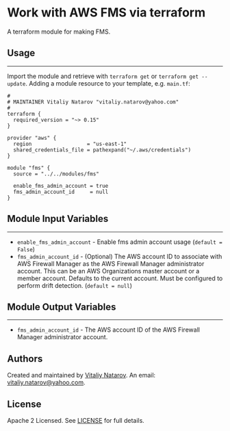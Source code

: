 # Work with AWS FMS via terraform

A terraform module for making FMS.


## Usage
----------------------
Import the module and retrieve with ```terraform get``` or ```terraform get --update```. Adding a module resource to your template, e.g. `main.tf`:

```
#
# MAINTAINER Vitaliy Natarov "vitaliy.natarov@yahoo.com"
#
terraform {
  required_version = "~> 0.15"
}

provider "aws" {
  region                  = "us-east-1"
  shared_credentials_file = pathexpand("~/.aws/credentials")
}

module "fms" {
  source = "../../modules/fms"

  enable_fms_admin_account = true
  fms_admin_account_id     = null
}
```

## Module Input Variables
----------------------
- `enable_fms_admin_account` - Enable fms admin account usage (`default = False`)
- `fms_admin_account_id` - (Optional) The AWS account ID to associate with AWS Firewall Manager as the AWS Firewall Manager administrator account. This can be an AWS Organizations master account or a member account. Defaults to the current account. Must be configured to perform drift detection. (`default = null`)

## Module Output Variables
----------------------
- `fms_admin_account_id` - The AWS account ID of the AWS Firewall Manager administrator account.


## Authors

Created and maintained by [Vitaliy Natarov](https://github.com/SebastianUA). An email: [vitaliy.natarov@yahoo.com](vitaliy.natarov@yahoo.com).

## License

Apache 2 Licensed. See [LICENSE](https://github.com/SebastianUA/terraform/blob/master/LICENSE) for full details.

